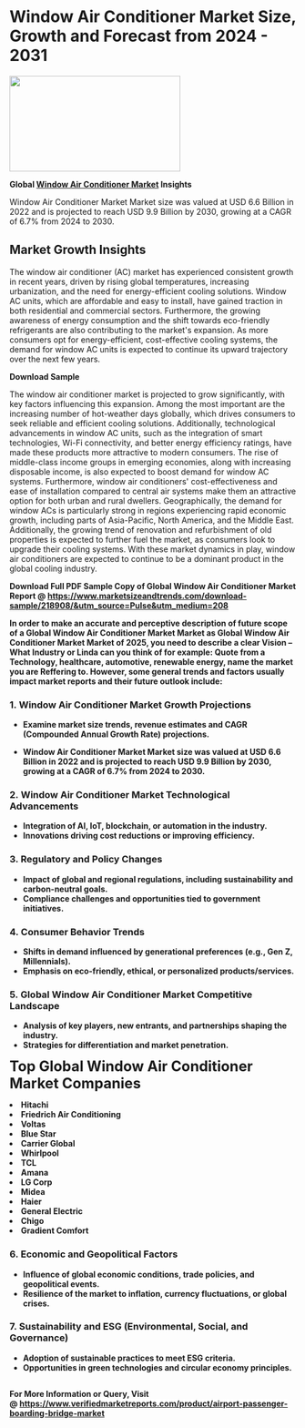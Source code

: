 <H1>Window Air Conditioner Market Size, Growth and Forecast from 2024 - 2031</H1><img class="aligncenter size-medium wp-image-584254" src="https://thirdeyenews.in/wp-content/uploads/2024/09/Global-Market-Research-300x168.jpeg" alt="" width="300" height="168" /><p><strong>Global&nbsp;<a href="https://www.marketsizeandtrends.com/download-sample/218908/&amp;utm_source=Pulse&amp;utm_medium=208">Window Air Conditioner Market</a> Insights</strong></p><p>Window Air Conditioner Market Market size was valued at USD 6.6 Billion in 2022 and is projected to reach USD 9.9 Billion by 2030, growing at a CAGR of 6.7% from 2024 to 2030.</p><p><h2>Market Growth Insights</h2> <p>The window air conditioner (AC) market has experienced consistent growth in recent years, driven by rising global temperatures, increasing urbanization, and the need for energy-efficient cooling solutions. Window AC units, which are affordable and easy to install, have gained traction in both residential and commercial sectors. Furthermore, the growing awareness of energy consumption and the shift towards eco-friendly refrigerants are also contributing to the market's expansion. As more consumers opt for energy-efficient, cost-effective cooling systems, the demand for window AC units is expected to continue its upward trajectory over the next few years.</p> <p><strong>Download Sample</strong></p> <p>The window air conditioner market is projected to grow significantly, with key factors influencing this expansion. Among the most important are the increasing number of hot-weather days globally, which drives consumers to seek reliable and efficient cooling solutions. Additionally, technological advancements in window AC units, such as the integration of smart technologies, Wi-Fi connectivity, and better energy efficiency ratings, have made these products more attractive to modern consumers. The rise of middle-class income groups in emerging economies, along with increasing disposable income, is also expected to boost demand for window AC systems. Furthermore, window air conditioners' cost-effectiveness and ease of installation compared to central air systems make them an attractive option for both urban and rural dwellers. Geographically, the demand for window ACs is particularly strong in regions experiencing rapid economic growth, including parts of Asia-Pacific, North America, and the Middle East. Additionally, the growing trend of renovation and refurbishment of old properties is expected to further fuel the market, as consumers look to upgrade their cooling systems. With these market dynamics in play, window air conditioners are expected to continue to be a dominant product in the global cooling industry. <p><strong></p><p><span class=""><strong>Download Full PDF Sample Copy of Global Window Air Conditioner Market Report</strong> @ <a href="https://www.marketsizeandtrends.com/download-sample/218908/&amp;utm_source=Pulse&amp;utm_medium=208" target="_blank">https://www.marketsizeandtrends.com/download-sample/218908/&amp;utm_source=Pulse&amp;utm_medium=208</a></span></p><p>In order to make an accurate and perceptive description of future scope of a Global&nbsp;Window Air Conditioner Market Market as Global&nbsp;Window Air Conditioner Market Market of 2025, you need to describe a clear Vision &ndash; What Industry or Linda can you think of for example: Quote from a Technology, healthcare, automotive, renewable energy, name the market you are Reffering to. However, some general trends and factors usually impact market reports and their future outlook include:</p><h3>1.&nbsp;<strong>Window Air Conditioner Market Growth Projections</strong></h3><ul><li>Examine market size trends, revenue estimates and CAGR (Compounded Annual Growth Rate) projections.</li><li><p>Window Air Conditioner Market Market size was valued at USD 6.6 Billion in 2022 and is projected to reach USD 9.9 Billion by 2030, growing at a CAGR of 6.7% from 2024 to 2030.</p></li></ul><h3>2.&nbsp;<strong>Window Air Conditioner Market Technological Advancements</strong></h3><ul><li>Integration of AI, IoT, blockchain, or automation in the industry.</li><li>Innovations driving cost reductions or improving efficiency.</li></ul><h3>3.&nbsp;<strong>Regulatory and Policy Changes</strong></h3><ul><li>Impact of global and regional regulations, including sustainability and carbon-neutral goals.</li><li>Compliance challenges and opportunities tied to government initiatives.</li></ul><h3>4.&nbsp;<strong>Consumer Behavior Trends</strong></h3><ul><li>Shifts in demand influenced by generational preferences (e.g., Gen Z, Millennials).</li><li>Emphasis on eco-friendly, ethical, or personalized products/services.</li></ul><h3>5.&nbsp;<strong>Global Window Air Conditioner Market Competitive Landscape</strong></h3><ul><li>Analysis of key players, new entrants, and partnerships shaping the industry.</li><li>Strategies for differentiation and market penetration.</li></ul><p data-pm-slice="1 1 []"><span style="color: inherit; font-family: inherit; font-size: 25px;">Top Global Window Air Conditioner Market Companies</span></p><div class="" data-test-id=""><p><li>Hitachi</li><li> Friedrich Air Conditioning</li><li> Voltas</li><li> Blue Star</li><li> Carrier Global</li><li> Whirlpool</li><li> TCL</li><li> Amana</li><li> LG Corp</li><li> Midea</li><li> Haier</li><li> General Electric</li><li> Chigo</li><li> Gradient Comfort</li></p></div><h3>6.&nbsp;<strong>Economic and Geopolitical Factors</strong></h3><ul><li>Influence of global economic conditions, trade policies, and geopolitical events.</li><li>Resilience of the market to inflation, currency fluctuations, or global crises.</li></ul><h3>7.&nbsp;<strong>Sustainability and ESG (Environmental, Social, and Governance)</strong></h3><ul><li>Adoption of sustainable practices to meet ESG criteria.</li><li>Opportunities in green technologies and circular economy principles.</li></ul><h2><strong style="font-size: 14px;">For More Information or Query, Visit @&nbsp;</strong><a style="background-color: #ffffff; font-size: 14px;" href="https://www.marketsizeandtrends.com/report/window-air-conditioner-market/" target="_blank">https://www.verifiedmarketreports.com/product/airport-passenger-boarding-bridge-market</a></h2>
